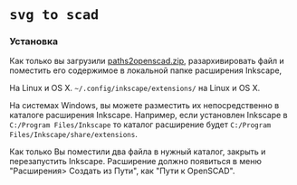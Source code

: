 # `svg to scad`

### Установка

Как только вы загрузили [paths2openscad.zip](https://github.com/l0b0/paths2openscad), разархивировать файл и поместить его содержимое в локальной папке расширения Inkscape,

На Linux и OS X.   `~/.config/inkscape/extensions/`   на Linux и OS X. 

На системах Windows, вы можете разместить их непосредственно в каталоге расширения Inkscape. Например, если установлен Inkscape в `C:/Program Files/Inkscape` то каталог расширение будет `C:/Program Files/Inkscape/share/extensions`.

Как только Вы поместили два файла в нужный каталог, закрыть и перезапустить Inkscape. Расширение должно появиться в меню "Расширения> Создать из Пути", как "Пути к OpenSCAD".
